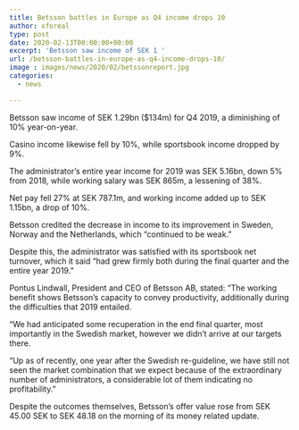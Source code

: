 ```yaml
---
title: Betsson battles in Europe as Q4 income drops 10
author: xforeal 
type: post
date: 2020-02-13T00:00:00+00:00
excerpt: 'Betsson saw income of SEK 1 '
url: /betsson-battles-in-europe-as-q4-income-drops-10/
image : images/news/2020/02/betssonreport.jpg
categories:
  - news

---
```

Betsson saw income of SEK 1.29bn ($134m) for Q4 2019, a diminishing of 10&percnt; year-on-year.

Casino income likewise fell by 10&percnt;, while sportsbook income dropped by 9&percnt;.

The administrator&#8217;s entire year income for 2019 was SEK 5.16bn, down 5&percnt; from 2018, while working salary was SEK 865m, a lessening of 38&percnt;.

Net pay fell 27&percnt; at SEK 787.1m, and working income added up to SEK 1.15bn, a drop of 10&percnt;.

Betsson credited the decrease in income to its improvement in Sweden, Norway and the Netherlands, which &ldquo;continued to be weak.&rdquo;

Despite this, the administrator was satisfied with its sportsbook net turnover, which it said &ldquo;had grew firmly both during the final quarter and the entire year 2019.&rdquo;

Pontus Lindwall, President and CEO of Betsson AB, stated: &ldquo;The working benefit shows Betsson&rsquo;s capacity to convey productivity, additionally during the difficulties that 2019 entailed.

&ldquo;We had anticipated some recuperation in the end final quarter, most importantly in the Swedish market, however we didn&#8217;t arrive at our targets there.

&ldquo;Up as of recently, one year after the Swedish re-guideline, we have still not seen the market combination that we expect because of the extraordinary number of administrators, a considerable lot of them indicating no profitability.&rdquo;

Despite the outcomes themselves, Betsson&#8217;s offer value rose from SEK 45.00 SEK to SEK 48.18 on the morning of its money related update.